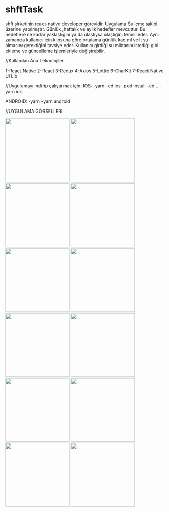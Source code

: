 # shftTask 
shft şirketinin react-native developer görevidir. Uygulama Su içme takibi üzerine yapılmıştır.  Günlük ,haftalık ve aylık hedefler mevcuttur.  Bu hedeflere ne kadar yaklaştığını ya da ulaştıysa ulaştığını temsil eder. 
Aynı zamanda kullanıcı için kilosuna göre ortalama günlük kaç ml ve lt su almasını gerektiğini tavsiye eder.
Kullanıcı girdiği su miktarını istediği gibi ekleme ve güncelleme işlemleriyle değiştrebilir.

 //Kullanılan Ana Teknolojiler
 
 1-React Native
 2-React
 3-Redux
 4-Axios
 5-Lottie
 6-CharKit
 7-React Native Ui Lib
 
 //Uygulamayı indirip çalıştırmak için;
 IOS:
  -yarn 
  -cd ios
  -pod install
  -cd ..
  -yarn ios
  
  ANDROID:
  -yarn
  -yarn android
  
  //UYGULAMA GÖRSELLERI
  
  
  
  
<img src="https://github.com/ceylanbusra/shftTask/ScreenShot/1" width="200" />
<img src="https://github.com/ceylanbusra/shftTask/assets/68326893/6e9d457b-ffb1-403c-8744-5709e761b675" width="200" />
<img src="https://github.com/ceylanbusra/shftTask/assets/68326893/99d41426-463d-407d-a900-0b1d1cf29b68" width="200" />
<img src="https://github.com/ceylanbusra/shftTask/assets/68326893/a751c3ca-88f1-44e2-94fd-872ce96f0ef3" width="200" />
<img src="https://github.com/ceylanbusra/shftTask/assets/68326893/6e14890c-16c2-4c65-be21-4c069f698ce1" width="200" />
<img src="https://github.com/ceylanbusra/shftTask/assets/68326893/6e14890c-16c2-4c65-be21-4c069f698ce1" width="200" />
<img src="https://github.com/ceylanbusra/shftTask/assets/68326893/0eee6904-47df-4b00-96fd-a09dd5f5d740" width="200" />
<img src="https://github.com/ceylanbusra/shftTask/assets/68326893/885da25d-d981-40ec-8cfe-43fcb385f557" width="200" />
<img src="https://github.com/ceylanbusra/shftTask/assets/68326893/03fdb089-cd39-4373-9683-bcc9b86fb146" width="200" />
<img src="https://github.com/ceylanbusra/shftTask/assets/68326893/bbcac6c0-8c61-48c7-b52f-777d26a58891" width="200" />
<img src="https://github.com/ceylanbusra/shftTask/assets/68326893/4947763d-f3c9-4767-8647-cdc1144b0a52" width="200" />
<img src="https://github.com/ceylanbusra/shftTask/assets/68326893/8ed95aea-8c8f-4e6b-ae44-ecc54a55e37b" width="200" />








  
